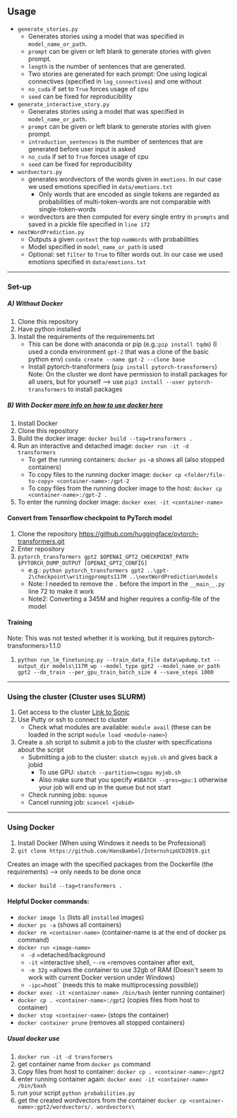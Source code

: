 ## Usage
- `generate_stories.py`
    - Generates stories using a model that was specified in `model_name_or_path`.
    - `prompt` can be given or left blank to generate stories with given prompt.
    - `length` is the number of sentences that are generated.
    - Two stories are generated for each prompt: One using logical connectives (specified in `log_connectives`) and one without
    - `no_cuda` if set to `True` forces usage of cpu
    - `seed` can be fixed for reproducibility
- `generate_interactive_story.py`
    - Generates stories using a model that was specified in `model_name_or_path`.
    - `prompt` can be given or left blank to generate stories with given prompt.
    - `introduction_sentences` is the number of sentences that are generated before user input is asked
    - `no_cuda` if set to `True` forces usage of cpu
    - `seed` can be fixed for reproducibility
- `wordvectors.py`
    - generates wordvectors of the words given in `emotions`. In our case we used emotions specified in `data/emotions.txt`
        - Only words that are encoded as single tokens are regarded as probabilities of multi-token-words are not comparable with single-token-words
    - wordvectors are then computed for every single entry in `prompts` and saved in a pickle file specified in `line 172`
- `nextWordPrediction.py`
    - Outputs a given `context` the top `numWords` with probabilities
    - Model specified in `model_name_or_path` is used
    - Optional: set `filter` to `True` to filter words out. In our case we used emotions specified in `data/emotions.txt`

---

### Set-up ###
##### A) Without Docker
1. Clone this repository
2. Have python installed
3. Install the requirements of the requirements.txt
	- This can be done with anaconda or pip (e.g.:`pip install tqdm`) (I used a conda environment `gpt-2` that was a clone of the basic python env) `conda create --name gpt-2 --clone base`
	- Install pytorch-transformers (`pip install pytorch-transformers`)
		Note: On the cluster we dont have permission to install packages for all users, but for yourself --> use `pip3 install --user pytorch-transformers` to install packages
	
##### B) With Docker [more info on how to use docker here](#using-docker)
1. Install Docker
2. Clone this repository
3. Build the docker image: `docker build --tag=transformers .`
4. Run an interactive and detached image: `docker run -it -d transformers`
	- To get the running containers: `docker ps` -a shows all (also stopped containers)
	- To copy files to the running docker image: `docker cp <folder/file-to-copy> <container-name>:/gpt-2`
	- To copy files from the running docker image to the host: `docker cp <container-name>:/gpt-2 .`
5. To enter the running docker image: `docker exec -it <container-name>`

#### Convert from Tensorflow checkpoint to PyTorch model ####
1. Clone the repository https://github.com/huggingface/pytorch-transformers.git
2. Enter repository
3. `pytorch_transformers gpt2 $OPENAI_GPT2_CHECKPOINT_PATH $PYTORCH_DUMP_OUTPUT [OPENAI_GPT2_CONFIG]`
	- e.g.: `python pytorch_transformers gpt2 ..\gpt-2\checkpoint\writingprompts117M ..\nextWordPrediction\models`
	- Note: I needed to remove the `.` before the import in the `__main__.py` line 72 to make it work
	- Note2: Converting a 345M and higher requires a config-file of the model

#### Training ####
Note: This was not tested whether it is working, but it requires pytorch-transformers>1.1.0
1. `python run_lm_finetuning.py --train_data_file data\wpdump.txt --output_dir models\117M_wp --model_type gpt2 --model_name_or_path gpt2 --do_train --per_gpu_train_batch_size 4 --save_steps 1000`
---
### Using the cluster (Cluster uses SLURM) ###
1. Get access to the cluster [Link to Sonic](https://www.ucd.ie/itservices/ourservices/researchit/computeclusters/sonicuserguide/)
2. Use Putty or ssh to connect to cluster
	- Check what modules are available: `module avail` (these can be loaded in the script `module load <module-name>`)
3. Create a .sh script to submit a job to the cluster with specifications about the script
	- Submitting a job to the cluster: `sbatch myjob.sh` and gives back a jobid
		- To use GPU: `sbatch --partition=csgpu myjob.sh`
		- Also make sure that you specify `#SBATCH --gres=gpu:1` otherwise your job will end up in the queue but not start
	- Check running jobs: `squeue`
	- Cancel running job: `scancel <jobid>`

---	
### Using Docker
1. Install Docker (When using Windows it needs to be Professional)
2. `git clone https://github.com/HansBambel/InternshipUCD2019.git`

Creates an image with the specified packages from the Dockerfile (the requirements) --> only needs to be done once
- `docker build --tag=transformers .`

#### Helpful Docker commands:
- `docker image ls` (lists all `installed` images)
- `docker ps -a` (shows all containers)
- `docker rm <container-name>` (container-name is at the end of docker ps command)
- `docker run <image-name>`
   - `-d` =detached/background
   - `-it` =interactive shell, 
   -`-rm` =removes container after exit, 
   - `-m 32g` =allows the container to use 32gb of RAM (Doesn't seem to work with current Docker version under Windows)
   - `-ipc=`host`` (needs this to make multiprocessing possible))
- `docker exec -it <container-name> /bin/bash` (enter running container)
- `docker cp . <container-name>:/gpt2` (copies files from host to container)
- `docker stop <container-name>`	(stops the container)
- `docker container prune` (removes all stopped containers)

##### Usual docker use
1. `docker run -it -d transformers`
2. get container name from `docker ps` command
3. Copy files from host to container: `docker cp . <container-name>:/gpt2`
4. enter running container again: `docker exec -it <container-name> /bin/bash`
5. run your script `python probabilities.py`
6. get the created wordvectors from the container `docker cp <container-name>:gpt2/wordvectors/. wordvectors\`
